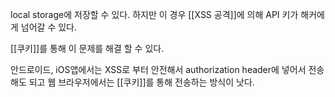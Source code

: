 local storage에 저장할 수 있다.
하지만 이 경우 [[XSS 공격]]에 의해 API 키가 해커에게 넘어갈 수 있다.

[[쿠키]]를 통해 이 문제를 해결 할 수 있다.

안드로이드, iOS앱에서는 XSS로 부터 안전해서 authorization header에 넣어서 전송해도 되고
웹 브라우저에서는 [[쿠키]]를 통해 전송하는 방식이 낫다.

